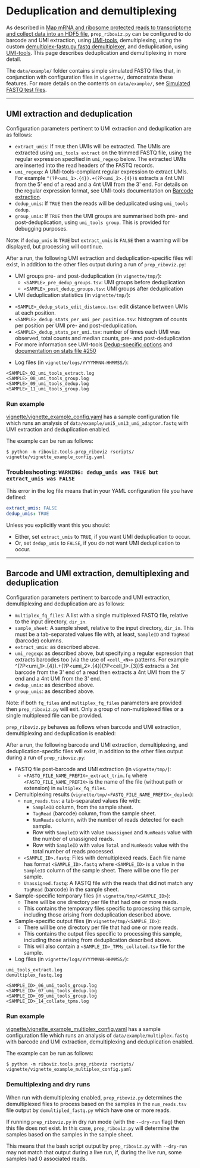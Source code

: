 # Deduplication and demultiplexing

As described in [Map mRNA and ribosome protected reads to transcriptome and collect data into an HDF5 file](./run-vignette.md), `prep_riboviz.py` can be configured to do barcode and UMI extraction, using [UMI-tools](https://umi-tools.readthedocs.io/), demultiplexing, using the custom [demultiplex-fastq.py fastq demultiplexer](./demultiplex-fastq.md), and deduplication, using [UMI-tools](https://umi-tools.readthedocs.io/). This page describes deduplication and demultiplexing in more detail.

The `data/example/` folder contains simple simulated FASTQ files that, in conjunction with configuration files in `vignette/`, demonstrate these features. For more details on the contents on `data/example/`, see [Simulated FASTQ test files](./data.md#simulated-fastq-test-files).

---

## UMI extraction and deduplication

Configuration parameters pertinent to UMI extraction and deduplication are as follows:

* `extract_umis`: If `TRUE` then UMIs will be extracted. The UMIs are extracted using `umi_tools extract` on the trimmed FASTQ file, using the regular expression specified in `umi_regexp` below. The extracted UMIs are inserted into the read headers of the FASTQ records.
* `umi_regexp`: A UMI-tools-compliant regular expression to extract UMIs. For example `^(?P<umi_1>.{4}).+(?P<umi_2>.{4})$` extracts a 4nt UMI from the 5' end of a read and a 4nt UMI from the 3' end. For details on the regular expression format, see UMI-tools documentation on [Barcode extraction](https://umi-tools.readthedocs.io/en/latest/reference/extract.html#barcode-extraction).
* `dedup_umis`: If `TRUE` then the reads will be deduplicated using `umi_tools dedup`.
* `group_umis`: If `TRUE` then the UMI groups are summarised both pre- and post-deduplication, using `umi_tools group`. This is provided for debugging purposes.

Note: if `dedup_umis` is `TRUE` but `extract_umis` is `FALSE` then a warning will be displayed, but processing will continue.

After a run, the following UMI extraction and deduplication-specific files will exist, in addition to the other files output during a run of `prep_riboviz.py`:

* UMI groups pre- and post-deduplication (in `vignette/tmp/`):
  - `<SAMPLE>_pre_dedup_groups.tsv`: UMI groups before deduplication
  - `<SAMPLE>_post_dedup_groups.tsv`: UMI groups after deduplication
* UMI deduplication statistics (in `vignette/tmp/`):
 - `<SAMPLE>_dedup_stats_edit_distance.tsv`: edit distance between UMIs at each position.
  - `<SAMPLE>_dedup_stats_per_umi_per_position.tsv`: histogram of counts per position per UMI pre- and post-deduplication.
 - `<SAMPLE>_dedup_stats_per_umi.tsv`: number of times each UMI was observed, total counts and median counts, pre- and post-deduplication
 - For more information see UMI-tools [Dedup-specific options](https://umi-tools.readthedocs.io/en/latest/reference/dedup.html) and [documentation on stats file #250](https://github.com/CGATOxford/UMI-tools/issues/250)
* Log files (in `vignette/logs/YYYYMMNN-HHMMSS/`):

```
<SAMPLE>_02_umi_tools_extract.log
<SAMPLE>_08_umi_tools_group.log
<SAMPLE>_09_umi_tools_dedup.log
<SAMPLE>_11_umi_tools_group.log
```

### Run example

[vignette/vignette_example_config.yaml](../vignette/vignette_example_config.yaml) has a sample configuration file which runs an analysis of `data/example/umi5_umi3_umi_adaptor.fastq` with UMI extraction and deduplication enabled.

The example can be run as follows:

```console
$ python -m riboviz.tools.prep_riboviz rscripts/ vignette/vignette_example_config.yaml 
```

### Troubleshooting: `WARNING: dedup_umis was TRUE but extract_umis was FALSE`

This error in the log file means that in your YAML configuration file you have defined:

```yaml
extract_umis: FALSE
dedup_umis: TRUE
```

Unless you explicitly want this you should:

* Either, set `extract_umis` to `TRUE`, if you want UMI deduplication to occur.
* Or, set `dedup_umis` to `FALSE`, if you do not want UMI deduplication to occur.

---

## Barcode and UMI extraction, demultiplexing and deduplication

Configuration parameters pertinent to barcode and UMI extraction, demultiplexing and deduplication are as follows:

* `multiplex_fq_files`: A list with a single multiplexed FASTQ file, relative to the input directory, `dir_in`.
* `sample_sheet`: A sample sheet, relative to the input directory, `dir_in`. This must be a tab-separated values file with, at least, `SampleID` and `TagRead` (barcode) columns.
* `extract_umis`: as described above.
* `umi_regexp`: as described above, but specifying a regular expression that extracts barcodes too (via the use of `<cell_<N>>` patterns. For example ^(?P<umi_1>.{4}).+(?P<umi_2>.{4})(?P<cell_1>.{3})$ extracts a 3nt barcode from the 3' end of a read then extracts a 4nt UMI from the 5' end and a 4nt UMI from the 3' end.
* `dedup_umis`: as described above.
* `group_umis`: as described above.

Note: if  both `fq_files` and `multiplex_fq_files` parameters are provided then `prep_riboviz.py` will exit. Only a group of non-multiplexed files or a single multiplexed file can be provided.

`prep_riboviz.py` behaves as follows when barcode and UMI extraction, demultiplexing and deduplication is enabled:

After a run, the following barcode and UMI extraction, demultiplexing, and deduplication-specific files will exist, in addition to the other files output during a run of `prep_riboviz.py`:

* FASTQ file post-barcode and UMI extraction (in `vignette/tmp/`):
  - `<FASTQ_FILE_NAME_PREFIX>_extract_trim.fq` where `<FASTQ_FILE_NAME_PREFIX>` is the name of the file (without path or extension) in `multiplex_fq_files`.
* Demultiplexing results (`vignette/tmp/<FASTQ_FILE_NAME_PREFIX>_deplex`):
  - `num_reads.tsv`: a tab-separated values file with:
     - `SampleID` column, from the sample sheet.
     - `TagRead` (barcode) column, from the sample sheet.
     - `NumReads` column, with the number of reads detected for each sample.
     - Row with `SampleID` with value `Unassigned` and `NumReads` value with the number of unassigned reads.
     - Row with `SampleID` with value `Total` and `NumReads` value with the total number of reads processed. 
  - `<SAMPLE_ID>.fastq`: Files with demultiplexed reads. Each file name has format `<SAMPLE_ID>.fastq` where `<SAMPLE_ID>` is a value in the `SampleID` column of the sample sheet. There will be one file per sample.
  - `Unassigned.fastq`: A FASTQ file with the reads that did not match any `TagRead` (barcode) in the sample sheet.
* Sample-specific temporary files (in `vignette/tmp/<SAMPLE_ID>`):
  - There will be one directory per file that had one or more reads.
  - This contains the temporary files specific to processing this sample, including those arising from deduplication described above.
* Sample-specific output files (in `vignette/tmp/<SAMPLE_ID>`):
  - There will be one directory per file that had one or more reads.
  - This contains the output files specific to processing this sample, including those arising from deduplication described above.
  - This will also contain a `<SAMPLE_ID>_TPMs_collated.tsv` file for the sample.
* Log files (in `vignette/logs/YYYYMMNN-HHMMSS/`):

```
umi_tools_extract.log
demultiplex_fastq.log

<SAMPLE_ID>_06_umi_tools_group.log
<SAMPLE_ID>_07_umi_tools_dedup.log
<SAMPLE_ID>_09_umi_tools_group.log
<SAMPLE_ID>_14_collate_tpms.log
```

### Run example

[vignette/vignette_example_multiplex_config.yaml](../vignette/vignette_example_multiplex_config.yaml) has a sample configuration file which runs an analysis of `data/example/multiplex.fastq` with barcode and UMI extraction, demultiplexing and deduplication enabled.

The example can be run as follows:

```console
$ python -m riboviz.tools.prep_riboviz rscripts/ vignette/vignette_example_multiplex_config.yaml 
```

### Demultiplexing and dry runs

When run with demultiplexing enabled, `prep_riboviz.py` determines the demultiplexed files to process based on the samples in the `num_reads.tsv` file output by `demultipled_fastq.py` which have one or more reads.

If running `prep_riboviz.py` in dry run mode (with the `--dry-run` flag) then this file does not exist. In this case, `prep_riboviz.py` will determine the samples based on the samples in the sample sheet.

This means that the bash script output by `prep_riboviz.py` with `--dry-run` may not match that output during a live run, if, during the live run, some samples had 0 associated reads.

